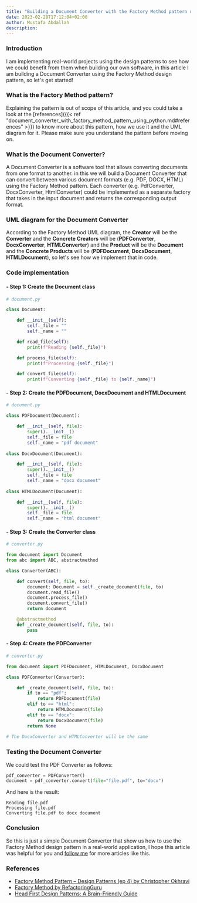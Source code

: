 ```yaml
---
title: "Building a Document Converter with the Factory Method pattern using Python"
date: 2023-02-28T17:12:04+02:00
author: Mustafa Abdallah
description:
---
```


### Introduction
I am implementing real-world projects using the design patterns to see how we could benefit from them when building our own software, in this article I am building a Document Converter using the Factory Method design pattern, so let's get started!

### What is the Factory Method pattern?
Explaining the pattern is out of scope of this article, and you could take a look at the [references]({{< ref "document_converter_with_factory_method_pattern_using_python.md#references" >}}) to know more about this pattern, how we use it and the UML diagram for it. Please make sure you understand the pattern before moving on.

### What is the Document Converter?
A Document Converter is a software tool that allows converting documents from one format to another. in this we will build a Document Converter that can convert between various document formats (e.g. PDF, DOCX, HTML) using the Factory Method pattern. Each converter (e.g. PdfConverter, DocxConverter, HtmlConverter) could be implemented as a separate factory that takes in the input document and returns the corresponding output format.

### UML diagram for the Document Converter
According to the Factory Method UML diagram, the **Creator** will be the **Converter** and the **Concrete Creators** will be (**PDFConverter**, **DocxConverter**, **HTMLConverter**) and the **Product** will be the **Document** and the **Concrete Products** will be (**PDFDocument**, **DocxDocument**, **HTMLDocument**), so let's see how we implement that in code.

### Code implementation

#### - Step 1: Create the Document class
```python
# document.py

class Document:

    def __init__(self):
        self._file = ""
        self._name = ""

    def read_file(self):
        print(f"Reading {self._file}")

    def process_file(self):
        print(f"Processing {self._file}")

    def convert_file(self):
        print(f"Converting {self._file} to {self._name}")
```
#### - Step 2: Create the PDFDocument, DocxDocument and HTMLDocument
```python
# document.py

class PDFDocument(Document):

    def __init__(self, file):
        super().__init__()
        self._file = file
        self._name = "pdf document"
        
class DocxDocument(Document):

    def __init__(self, file):
        super().__init__()
        self._file = file
        self._name = "docx document"
        
class HTMLDocument(Document):

    def __init__(self, file):
        super().__init__()
        self._file = file
        self._name = "html document"
```
#### - Step 3: Create the Converter class
```python
# converter.py

from document import Document
from abc import ABC, abstractmethod

class Converter(ABC):

    def convert(self, file, to):
        document: Document = self._create_document(file, to)
        document.read_file()
        document.process_file()
        document.convert_file()
        return document

    @abstractmethod
    def _create_document(self, file, to):
        pass
```
#### - Step 4: Create the PDFConverter
```python
# converter.py

from document import PDFDocument, HTMLDocument, DocxDocument

class PDFConverter(Converter):

    def _create_document(self, file, to):
        if to == "pdf":
            return PDFDocument(file)
        elif to == "html":
            return HTMLDocument(file)
        elif to == "docx":
            return DocxDocument(file)
        return None
        
# The DocxConverter and HTMLConverter will be the same
```

### Testing the Document Converter
We could test the PDF Converter as follows:
```python
pdf_converter = PDFConverter()
document = pdf_converter.convert(file="file.pdf", to="docx")
```
And here is the result:
```text
Reading file.pdf
Processing file.pdf
Converting file.pdf to docx document
```

### Conclusion
So this is just a simple Document Converter that show us how to use the Factory Method design pattern in a real-world application, I hope this article was helpful for you and [follow me](https://linkedin.com/in/mustafaabdulluh) for more articles like this.

### References
- [Factory Method Pattern – Design Patterns (ep 4) by Christopher Okhravi](https://www.youtube.com/watch?v=EcFVTgRHJLM)
- [Factory Method by RefactoringGuru](https://refactoring.guru/design-patterns/factory-method)
- [Head First Design Patterns: A Brain-Friendly Guide](https://www.amazon.com/Head-First-Design-Patterns-Brain-Friendly/dp/0596007124)
